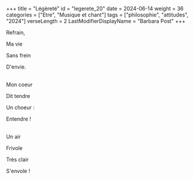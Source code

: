 +++
title = "Légèreté"
id = "legerete_20"
date = 2024-06-14
weight = 36
categories = ["Etre", "Musique et chant"]
tags = ["philosophie", "attitudes", "2024"]
verseLength = 2
LastModifierDisplayName = "Barbara Post"
+++

Refrain,

Ma vie

Sans frein

D'envie.

 \
Mon coeur

Dit tendre

Un choeur :

Entendre !

 \
Un air

Frivole

Très clair

S'envole !
